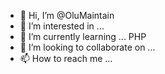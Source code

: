 - 👋 Hi, I’m @OluMaintain
- 👀 I’m interested in ...
- 🌱 I’m currently learning ... PHP
- 💞️ I’m looking to collaborate on ...
- 📫 How to reach me ...

<!---
OluMaintain/OluMaintain is a ✨ special ✨ repository because its `README.md` (this file) appears on your GitHub profile.
You can click the Preview link to take a look at your changes.
--->
